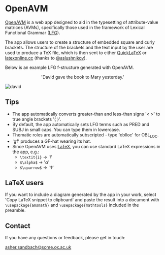 # OpenAVM
[OpenAVM](https://sandbach.github.io/OpenAVM/) is a web app designed to aid in the typesetting of attribute-value matrices (AVMs), specifically those used in the framework of Lexical Functional Grammar ([LFG](https://ling.sprachwiss.uni-konstanz.de/pages/home/lfg/)).

The app allows users to create a structure of embedded square and curly brackets. The structure of the brackets and the text input by the user 
are used to produce a TeX file, which is then sent to either [QuickLaTeX](https://quicklatex.com/) or [latexonline.cc](latexonline.cc) (thanks to [@aslushnikov](https://github.com/aslushnikov/latex-online)).

Below is an example LFG f-structure generated with OpenAVM.

<p align="center">'David gave the book to Mary yesterday.'</p>

![david](https://user-images.githubusercontent.com/80465432/116242807-94ce8f80-a766-11eb-8091-2449f1987cfd.jpg)

## Tips
* The app automatically converts greater-than and less-than signs '< >' to true angle brackets '⟨ ⟩'.
* By default, the app automatically sets LFG terms such as PRED and SUBJ in small caps. You can type them in lowercase.
* Thematic roles are automatically subscripted - type 'oblloc' for OBL<sub>LOC</sub>.
* 'gf' produces a GF-hat wearing its hat.
* Since OpenAVM uses [LaTeX](https://www.overleaf.com/latex/templates/a-quick-guide-to-latex/fghqpfgnxggz), you can use standard LaTeX expressions in the app, e.g.:
  * `\textit{i}` &rarr; '_i_'
  * `$\alpha$` &rarr; '_α_'
  * `$\uparrow$` &rarr; '&uarr;'

## LaTeX users
If you want to include a diagram generated by the app in your work, select 'Copy LaTeX snippet to clipboard' and paste the result into a document with `\usepackage{amsmath}` and `\usepackage{mathtools}` included in the preamble.

## Contact
If you have any questions or feedback, please get in touch:

asher.sandbach@some.ox.ac.uk
